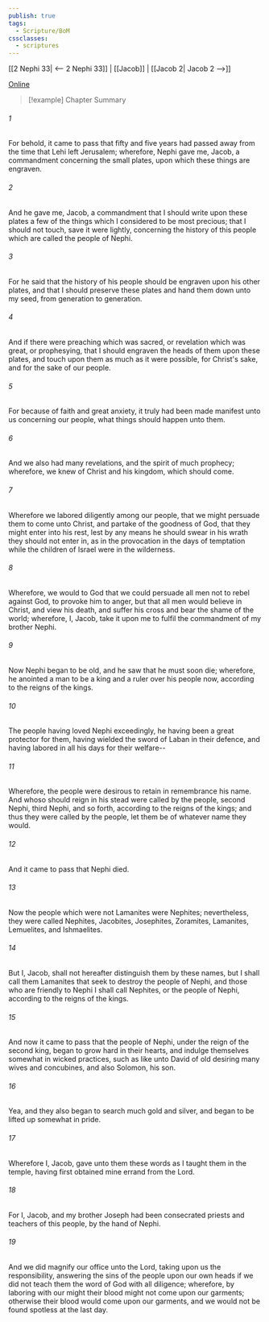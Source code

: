 ```yaml
---
publish: true
tags:
  - Scripture/BoM
cssclasses:
  - scriptures
---
```

[[2 Nephi 33| <-- 2 Nephi 33]] | [[Jacob]] | [[Jacob 2| Jacob 2 -->]]

[Online](https://churchofjesuschrist.org/study/scriptures/bofm/jacob/1?lang=eng)

>[!example] Chapter Summary
>
###### 1
For behold, it came to pass that fifty and five years had passed away from the time that Lehi left Jerusalem; wherefore, Nephi gave me, Jacob, a commandment concerning the small plates, upon which these things are engraven.
###### 2
And he gave me, Jacob, a commandment that I should write upon these plates a few of the things which I considered to be most precious; that I should not touch, save it were lightly, concerning the history of this people which are called the people of Nephi.
###### 3
For he said that the history of his people should be engraven upon his other plates, and that I should preserve these plates and hand them down unto my seed, from generation to generation.
###### 4
And if there were preaching which was sacred, or revelation which was great, or prophesying, that I should engraven the heads of them upon these plates, and touch upon them as much as it were possible, for Christ's sake, and for the sake of our people.
###### 5
For because of faith and great anxiety, it truly had been made manifest unto us concerning our people, what things should happen unto them.
###### 6
And we also had many revelations, and the spirit of much prophecy; wherefore, we knew of Christ and his kingdom, which should come.
###### 7
Wherefore we labored diligently among our people, that we might persuade them to come unto Christ, and partake of the goodness of God, that they might enter into his rest, lest by any means he should swear in his wrath they should not enter in, as in the provocation in the days of temptation while the children of Israel were in the wilderness.
###### 8
Wherefore, we would to God that we could persuade all men not to rebel against God, to provoke him to anger, but that all men would believe in Christ, and view his death, and suffer his cross and bear the shame of the world; wherefore, I, Jacob, take it upon me to fulfil the commandment of my brother Nephi.
###### 9
Now Nephi began to be old, and he saw that he must soon die; wherefore, he anointed a man to be a king and a ruler over his people now, according to the reigns of the kings.
###### 10
The people having loved Nephi exceedingly, he having been a great protector for them, having wielded the sword of Laban in their defence, and having labored in all his days for their welfare--
###### 11
Wherefore, the people were desirous to retain in remembrance his name. And whoso should reign in his stead were called by the people, second Nephi, third Nephi, and so forth, according to the reigns of the kings; and thus they were called by the people, let them be of whatever name they would.
###### 12
And it came to pass that Nephi died.
###### 13
Now the people which were not Lamanites were Nephites; nevertheless, they were called Nephites, Jacobites, Josephites, Zoramites, Lamanites, Lemuelites, and Ishmaelites.
###### 14
But I, Jacob, shall not hereafter distinguish them by these names, but I shall call them Lamanites that seek to destroy the people of Nephi, and those who are friendly to Nephi I shall call Nephites, or the people of Nephi, according to the reigns of the kings.
###### 15
And now it came to pass that the people of Nephi, under the reign of the second king, began to grow hard in their hearts, and indulge themselves somewhat in wicked practices, such as like unto David of old desiring many wives and concubines, and also Solomon, his son.
###### 16
Yea, and they also began to search much gold and silver, and began to be lifted up somewhat in pride.
###### 17
Wherefore I, Jacob, gave unto them these words as I taught them in the temple, having first obtained mine errand from the Lord.
###### 18
For I, Jacob, and my brother Joseph had been consecrated priests and teachers of this people, by the hand of Nephi.
###### 19
And we did magnify our office unto the Lord, taking upon us the responsibility, answering the sins of the people upon our own heads if we did not teach them the word of God with all diligence; wherefore, by laboring with our might their blood might not come upon our garments; otherwise their blood would come upon our garments, and we would not be found spotless at the last day.



